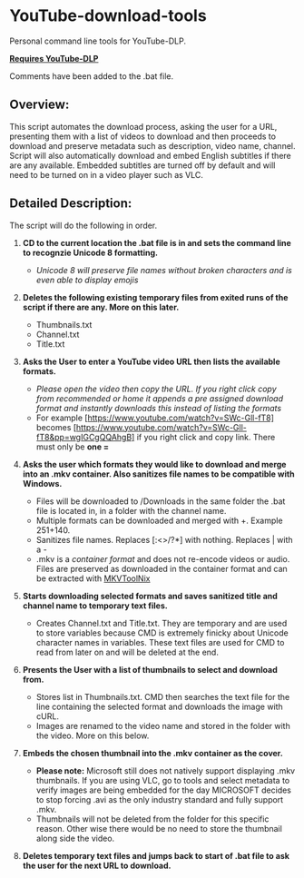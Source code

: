 # YouTube-download-tools
Personal command line tools for YouTube-DLP.

[**Requires YouTube-DLP**](https://github.com/yt-dlp/yt-dlp)

Comments have been added to the .bat file.

## Overview:
This script automates the download process, asking the user for a URL, presenting them with a list of videos to download and then proceeds to download and preserve metadata such as description, video name, channel. Script will also automatically download and embed English subtitles if there are any available. Embedded subtitles are turned off by default and will need to be turned on in a video player such as VLC. 


## Detailed Description:
The script will do the following in order.

1. **CD to the current location the .bat file is in and sets the command line to recognzie Unicode 8 formatting.**
   - *Unicode 8 will preserve file names without broken characters and is even able to display emojis*

3. **Deletes the following existing temporary files from exited runs of the script if there are any. More on this later.**
   - Thumbnails.txt
   - Channel.txt
   - Title.txt
4. **Asks the User to enter a YouTube video URL then lists the available formats.**
   - *Please open the video then copy the URL. If you right click copy from recommended or home it appends a pre assigned download format and instantly downloads this instead of listing the formats*
   - For example [https://www.youtube.com/watch?v=SWc-Gll-fT8] becomes [https://www.youtube.com/watch?v=SWc-Gll-fT8&pp=wgIGCgQQAhgB] if you right click and copy link. There must only be **one =**
  
5. **Asks the user which formats they would like to download and merge into an .mkv container. Also sanitizes file names to be compatible with Windows.**
   - Files will be downloaded to /Downloads in the same folder the .bat file is located in, in a folder with the channel name.
   - Multiple formats can be downloaded and merged with +. Example 251+140.
   - Sanitizes file names. Replaces [:<>/\?*] with nothing. Replaces | with a -
   - .mkv is a *container format* and does not re-encode videos or audio. Files are preserved as downloaded in the container format and can be extracted with [MKVToolNix](https://mkvtoolnix.download/)
  
6. **Starts downloading selected formats and saves sanitized title and channel name to temporary text files.**
   - Creates Channel.txt and Title.txt. They are temporary and are used to store variables because CMD is extremely finicky about Unicode character names in variables. These text files are used for CMD to read from later on and will be deleted at the end.
  
7. **Presents the User with a list of thumbnails to select and download from.**
   - Stores list in Thumbnails.txt. CMD then searches the text file for the line containing the selected format and downloads the image with cURL.
   - Images are renamed to the video name and stored in the folder with the video. More on this below.
  
8. **Embeds the chosen thumbnail into the .mkv container as the cover.**
    - **Please note:** Microsoft still does not natively support displaying .mkv thumbnails. If you are using VLC, go to tools and select metadata to verify images are being embedded for the day MICROSOFT decides to stop forcing .avi as the only industry standard and fully support .mkv.
    - Thumbnails will not be deleted from the folder for this specific reason. Other wise there would be no need to store the thumbnail along side the video.
  
9. **Deletes temporary text files and jumps back to start of .bat file to ask the user for the next URL to download.**
